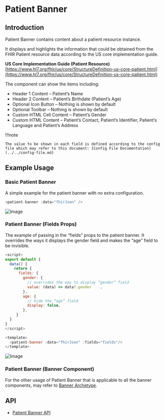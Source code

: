 # Patient Banner

## Introduction

Patient Banner contains content about a patient resource instance.

It displays and highlights the information that could be obtained from the FHIR Patient resource data according to the US core implementation guide.

**US Core Implementation Guide (Patient Resource)**<br/>
[https://www.hl7.org/fhir/us/core/StructureDefinition-us-core-patient.html](https://www.hl7.org/fhir/us/core/StructureDefinition-us-core-patient.html)

The component can show the items including:

- Header 1 Content – Patient’s Name
- Header 2 Content – Patient’s Birthdate (Patient’s Age)
- Optional Icon Button – Nothing is shown by default
- Optional Toolbar – Nothing is shown by default
- Custom HTML Cell Content – Patient’s Gender
- Custom HTML Content – Patient’s Contact, Patient’s Identifier, Patient’s Language and Patient’s Address

!!!note

    The value to be shown in each field is defined according to the config file which may refer to this document: [Config File Documentation](../../config-file.md)

## Example Usage

### Basic Patient Banner

A simple example for the patient banner with no extra configuration.

```javascript linenums="1"
<patient-banner :data="fhirJson" />
```

![Image](img/1.jpg)

### Patient Banner (Fields Props)

The example of passing in the “fields” props to the patient banner. It overrides the ways it displays the gender field and makes the “age” field to be invisible.

```javascript linenums="1"
<script>
export default {
  data() {
    return {
      fields: {
        gender: {
          // overrides the way to display “gender” field
          value: (data) => data?.gender    ,
        },
        age: {
          // hide the “age” field
          display: false,
        },
     }
  }
}
</script>

<template>
  <patient-banner :data="fhirJson" :fields="fields"/>
</template>
```

![Image](img/2.jpg)

### Patient Banner (Banner Component)

For the other usage of Patient Banner that is applicable to all the banner components, may refer to [Banner Archetype](../archetype-banner/archetype-banner.md).

## API

- [Patient Banner API](../../components-api/patient-banner.md)
